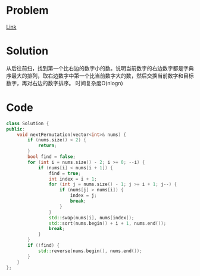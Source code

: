 # Problem
[Link](https://leetcode-cn.com/problems/next-permutation/)

# Solution

从后往前扫，找到第一个比右边的数字小的数。说明当前数字的右边数字都是字典序最大的排列，取右边数字中第一个比当前数字大的数，然后交换当前数字和目标数字，再对右边的数字排序。
时间复杂度O(nlogn)

# Code
```cpp
class Solution {
public:
    void nextPermutation(vector<int>& nums) {
        if (nums.size() < 2) {
            return;
        }
        bool find = false;
        for (int i = nums.size() - 2; i >= 0; --i) {
            if (nums[i] < nums[i + 1]) {
                find = true;
                int index = i + 1;
                for (int j = nums.size() - 1; j >= i + 1; j--) {
                    if (nums[j] > nums[i]) {
                        index = j;
                        break;
                    }
                }
                std::swap(nums[i], nums[index]);
                std::sort(nums.begin() + i + 1, nums.end());
                break;
            }
        }
        if (!find) {
            std::reverse(nums.begin(), nums.end());
        }
    }
};
```